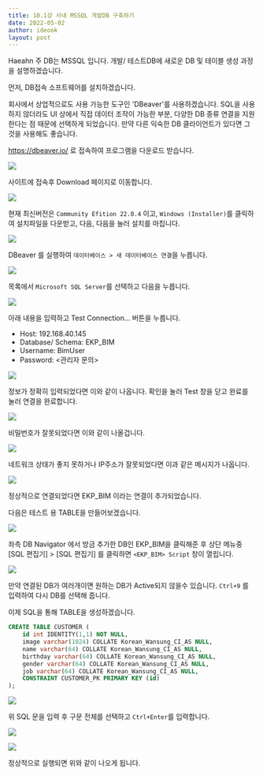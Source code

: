 ```yaml
---
title: 10.1강 사내 MSSQL 개발DB 구축하기
date: 2022-05-02
author: ideook
layout: post
---
```


Haeahn 주 DB는 MSSQL 입니다. 개발/ 테스트DB에 새로운 DB 및 테이블 생성 과정을 설명하겠습니다. 

먼저, DB접속 소프트웨어를 설치하겠습니다. 

회사에서 상업적으로도 사용 가능한 도구인 'DBeaver'를 사용하겠습니다. SQL을 사용하지 않더라도 UI 상에서 직접 데이터 조작이 가능한 부분, 다양한 DB 종류 연결을 지원한다는 점 때문에 선택하게 되었습니다. 만약 다른 익숙한 DB 클라이언트가 있다면 그것을 사용해도 좋습니다. 

<https://dbeaver.io/> 로 접속하여 프로그램을 다운로드 받습니다.

![](images/2022-05-02-15-35-10.png)

사이트에 접속후 Download 페이지로 이동합니다.

![](images/2022-05-02-15-35-37.png)

현재 최신버전은 `Community Efition 22.0.4` 이고, `Windows (Installer)`를 클릭하여 설치파일을 다운받고, 다음, 다음을 눌러 설치를 마칩니다.

![](images/2022-05-02-15-53-19.png)

DBeaver 를 실행하여 `데이터베이스 > 새 데이터베이스 연결`을 누릅니다.

![](images/2022-05-02-15-53-36.png)

목록에서 `Microsoft SQL Server`를 선택하고 다음을 누릅니다. 

![](images/2022-05-02-15-55-30.png)

아래 내용을 입력하고 Test Connection... 버튼을 누릅니다.

* Host: 192.168.40.145
* Database/ Schema: EKP_BIM
* Username: BimUser
* Password: <관리자 문의>

![](images/2022-05-02-16-04-07.png)

정보가 정확히 입력되었다면 이와 같이 나옵니다. 확인을 눌러 Test 창을 닫고 완료를 눌러 연결을 완료합니다.

![](images/2022-05-02-16-08-54.png)

비밀번호가 잘못되었다면 이와 같이 나올겁니다.

![](images/2022-05-02-16-10-37.png)

네트워크 상태가 좋지 못하거나 IP주소가 잘못되었다면 이과 같은 메시지가 나옵니다.

![](images/2022-05-02-16-09-15.png)

정상적으로 연결되었다면 EKP_BIM 이라는 연결이 추가되었습니다.


다음은 테스트 용 TABLE을 만들어보겠습니다.

![](images/2022-05-02-16-15-41.png)

좌측 DB Navigator 에서 방금 추가한 DB인 EKP_BIM을 클릭해준 후 상단 메뉴중 [SQL 편집기] > [SQL 편집기] 를 클릭하면 `<EKP_BIM> Script` 창이 열립니다. 

![](images/2022-05-02-16-21-46.png)

만약 연결된 DB가 여러개이면 원하는 DB가 Active되지 않을수 있습니다. `Ctrl+9` 를 입력하여 다시 DB를 선택해 줍니다.

이제 SQL을 통해 TABLE을 생성하겠습니다.

```sql
CREATE TABLE CUSTOMER (
	id int IDENTITY(1,1) NOT NULL,
	image varchar(1024) COLLATE Korean_Wansung_CI_AS NULL,
	name varchar(64) COLLATE Korean_Wansung_CI_AS NULL,
	birthday varchar(64) COLLATE Korean_Wansung_CI_AS NULL,
	gender varchar(64) COLLATE Korean_Wansung_CI_AS NULL,
	job varchar(64) COLLATE Korean_Wansung_CI_AS NULL,
	CONSTRAINT CUSTOMER_PK PRIMARY KEY (id)
);
```

![](images/2022-05-02-16-24-57.png)

위 SQL 문을 입력 후 구문 전체를 선택하고 `Ctrl+Enter`를 입력합니다.

![](images/2022-05-02-16-26-18.png)

![](images/2022-05-02-16-27-07.png)

정상적으로 실행되면 위와 같이 나오게 됩니다.



